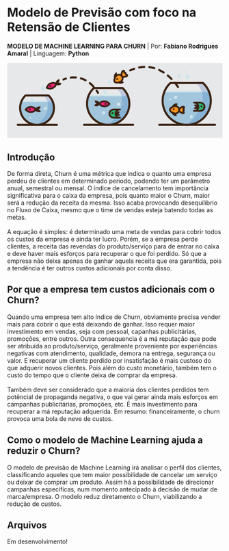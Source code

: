 # Modelo de Previsão com foco na Retensão de Clientes
**MODELO DE MACHINE LEARNING PARA CHURN** | Por: **Fabiano Rodrigues Amaral** | Linguagem: **Python** 

![](https://github.com/amaralbr/churn_model_ml/blob/main/2.20.png?raw=true)
## Introdução
De forma direta, Churn é uma métrica que indica o quanto uma empresa perdeu de clientes em determinado período, podendo ter um parâmetro anual, semestral ou mensal. O índice de cancelamento tem importância significativa para o caixa da empresa, pois quanto maior o Churn, maior será a redução da receita da mesma. Isso acaba provocando desequilibrio no Fluxo de Caixa, mesmo que o time de vendas esteja batendo todas as metas.\
\
A equação é simples: é determinado uma meta de vendas para cobrir todos os custos da empresa e ainda ter lucro. Porém, se a empresa perde clientes, a receita das revendas do produto/serviço para de entrar no caixa e deve haver mais esforços para recuperar o que foi perdido. Só que a empresa não deixa apenas de ganhar aquela receita que era garantida, pois a tendência é ter outros custos adicionais por conta disso.

## Por que a empresa tem custos adicionais com o Churn?
Quando uma empresa tem alto índice de Churn, obviamente precisa vender mais para cobrir o que está deixando de ganhar. Isso requer maior investimento em vendas, seja com pessoal, capanhas publicitárias, promoções, entre outros. Outra consequencia é a má reputação que pode ser atribuída ao produto/serviço, geralmente proveniente por experiências negativas com atendimento, qualidade, demora na entrega, segurança ou valor. E recuperar um cliente perdido por insatisfação é mais custoso do que adquerir novos clientes. Pois além do custo monetário, também tem o custo do tempo que o cliente deixa de comprar da empresa.\
\
Também deve ser considerado que a maioria dos clientes perdidos tem potêncial de propaganda negativa, o que vai gerar ainda mais esforços em campanhas publicitárias, promoções, etc. É mais investimento para recuperar a má reputação adquerida. Em resumo: financeiramente, o churn provoca uma bola de neve de custos.

## Como o modelo de Machine Learning ajuda a reduzir o Churn?
O modelo de previsão de Machine Learning irá analisar o perfil dos clientes, classificando aqueles que tem maior possibilidade de cancelar um serviço ou deixar de comprar um produto. Assim há a possibilidade de direcionar campanhas específicas, num momento antecipado à decisão de mudar de marca/empresa.
 O modelo reduz diretamento o Churn, viabilizando a redução de custos.

## Arquivos
Em desenvolvimento!
